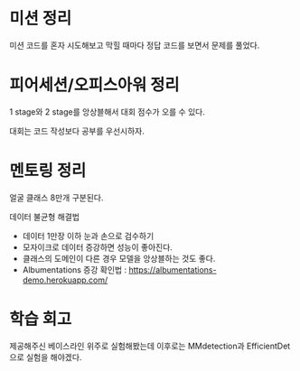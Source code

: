 # 미션 정리

미션 코드를 혼자 시도해보고 막힐 때마다 정답 코드를 보면서 문제를 풀었다.


# 피어세션/오피스아워 정리

1 stage와 2 stage를 앙상블해서 대회 점수가 오를 수 있다.

대회는 코드 작성보다 공부를 우선시하자.


# 멘토링 정리

얼굴 클래스 8만개 구분된다.

데이터 불균형 해결법
- 데이터 1만장 이하 눈과 손으로 검수하기
- 모자이크로 데이터 증강하면 성능이 좋아진다.
- 클래스의 도메인이 다른 경우 모델을 앙상블하는 것도 좋다.  
- Albumentations 증강 확인법 : https://albumentations-demo.herokuapp.com/


# 학습 회고

제공해주신 베이스라인 위주로 실험해봤는데 이후로는 MMdetection과 EfficientDet으로 실험을 해야겠다. 